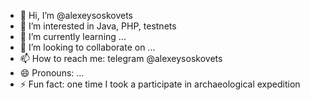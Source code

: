 - 👋 Hi, I’m @alexeysoskovets
- 👀 I’m interested in Java, PHP, testnets
- 🌱 I’m currently learning ...
- 💞️ I’m looking to collaborate on ...
- 📫 How to reach me: telegram @alexeysoskovets
- 😄 Pronouns: ...
- ⚡ Fun fact: one time I took a participate in archaeological expedition

<!---
alexeysoskovets/alexeysoskovets is a ✨ special ✨ repository because its `README.md` (this file) appears on your GitHub profile.
You can click the Preview link to take a look at your changes.
--->
